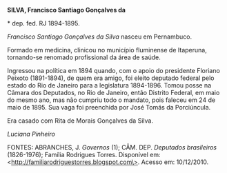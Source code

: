 **SILVA, Francisco Santiago Gonçalves da**

\* dep. fed. RJ 1894-1895.

*Francisco Santiago Gonçalves da Silva* nasceu em Pernambuco.

Formado em medicina, clinicou no município fluminense de Itaperuna,
tornando-se renomado profissional da área de saúde.

Ingressou na política em 1894 quando, com o apoio do presidente Floriano
Peixoto (1891-1894), de quem era amigo, foi eleito deputado federal pelo
estado do Rio de Janeiro para a legislatura 1894-1896. Tomou posse na
Câmara dos Deputados, no Rio de Janeiro, então Distrito Federal, em maio
do mesmo ano, mas não cumpriu todo o mandato, pois faleceu em 24 de maio
de 1895. Sua vaga foi preenchida por José Tomás da Porciúncula.

Era casado com Rita de Morais Gonçalves da Silva.

*Luciana Pinheiro*

FONTES: ABRANCHES, J. *Governos* (1); CÂM. DEP. *Deputados brasileiros*
(1826-1976); Família Rodrigues Torres. Disponível em:
\<http://familiarodriguestorres.blogspot.com\>. Acesso em: 10/12/2010.
